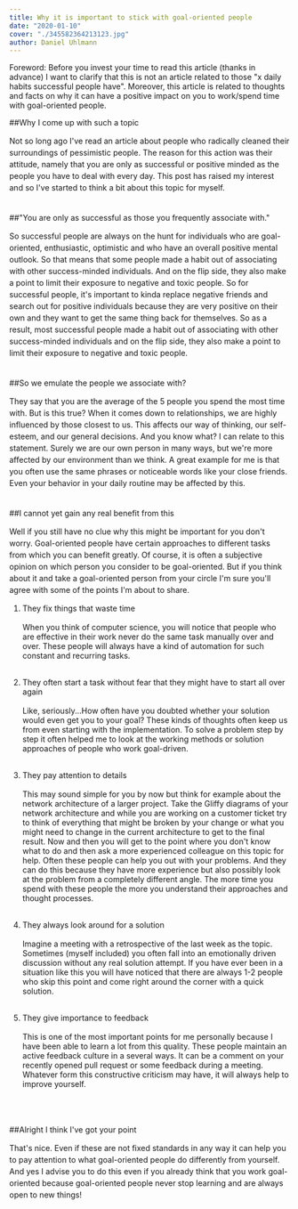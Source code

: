 ```yaml
---
title: Why it is important to stick with goal-oriented people
date: "2020-01-10"
cover: "./345582364213123.jpg"
author: Daniel Uhlmann
---
```


Foreword: Before you invest your time to read this article (thanks in advance) I want to clarify that this is not an article related to those "x daily habits successful people have". Moreover, this article is related to thoughts and facts on why it can have a positive impact on you to work/spend time with goal-oriented people.


##Why I come up with such a topic

<p style = "line-height: 1.5;">
Not so long ago I've read an article about people who radically cleaned their surroundings of pessimistic people. The reason for this action was their attitude, namely that you are only as successful or positive minded as the people you have to deal with every day. This post has raised my interest and so I've started to think a bit about this topic for myself.
<br></br></p>

##"You are only as successful as those you frequently associate with."

<p style = "line-height: 1.5;">
So successful people are always on the hunt for individuals who are goal-oriented, enthusiastic, optimistic and who have an overall positive mental outlook. So that means that some people made a habit out of associating with other success-minded individuals. And on the flip side, they also make a point to limit their exposure to negative and toxic people. So for successful people, it's important to kinda replace negative friends and search out for positive individuals because they are very positive on their own and they want to get the same thing back for themselves. So as a result, most successful people made a habit out of associating with other success-minded individuals and on the flip side, they also make a point to limit their exposure to negative and toxic people.
<br></br></p>

##So we emulate the people we associate with?

<p style = "line-height: 1.5;">
They say that you are the average of the 5 people you spend the most time with. But is this true? When it comes down to relationships, we are highly influenced by those closest to us. This affects our way of thinking, our self-esteem, and our general decisions. And you know what? I can relate to this statement. Surely we are our own person in many ways, but we're more affected by our environment than we think. A great example for me is that you often use the same phrases or noticeable words like your close friends. Even your behavior in your daily routine may be affected by this.
<br></br></p>

##I cannot yet gain any real benefit from this
<p style = "line-height: 1.5;">
Well if you still have no clue why this might be important for you don't worry. Goal-oriented people have certain approaches to different tasks from which you can benefit greatly. Of course, it is often a subjective opinion on which person you consider to be goal-oriented. But if you think about it and take a goal-oriented person from your circle I'm sure you'll agree with some of the points I'm about to share.

1. They fix things that waste time<br></br>
When you think of computer science, you will notice that people who are effective in their work never do the same task manually over and over. These people will always have a kind of automation for such constant and recurring tasks.<br></br>

2. They often start a task without fear that they might have to start all over again<br></br>
Like, seriously...How often have you doubted whether your solution would even get you to your goal? These kinds of thoughts often keep us from even starting with the implementation. To solve a problem step by step it often helped me to look at the working methods or solution approaches of people who work goal-driven.<br></br>

1. They pay attention to details<br></br>
This may sound simple for you by now but think for example about the network architecture of a larger project. Take the Gliffy diagrams of your network architecture and while you are working on a customer ticket try to think of everything that might be broken by your change or what you might need to change in the current architecture to get to the final result. Now and then you will get to the point where you don't know what to do and then ask a more experienced colleague on this topic for help. Often these people can help you out with your problems. And they can do this because they have more experience but also possibly look at the problem from a completely different angle. The more time you spend with these people the more you understand their approaches and thought processes.<br></br>

4. They always look around for a solution<br></br>
Imagine a meeting with a retrospective of the last week as the topic. Sometimes (myself included) you often fall into an emotionally driven discussion without any real solution attempt. If you have ever been in a situation like this you will have noticed that there are always 1-2 people who skip this point and come right around the corner with a quick solution.<br></br>

5. They give importance to feedback<br></br>
This is one of the most important points for me personally because I have been able to learn a lot from this quality. These people maintain an active feedback culture in a several ways. It can be a comment on your recently opened pull request or some feedback during a meeting. Whatever form this constructive criticism may have, it will always help to improve yourself.<br></br>
<br></br></p>

##Alright I think I've got your point

<p style = "line-height: 1.5;">
That's nice. Even if these are not fixed standards in any way it can help you to pay attention to what goal-oriented people do differently from yourself. And yes I advise you to do this even if you already think that you work goal-oriented because goal-oriented people never stop learning and are always open to new things!
<br></br></p>
